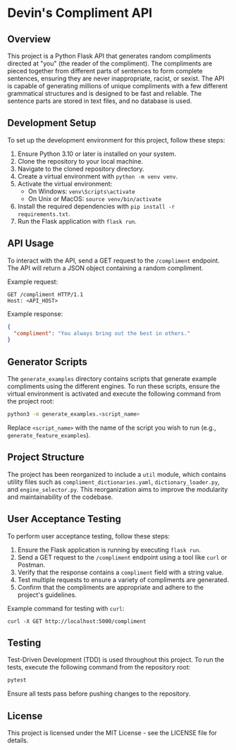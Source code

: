 # Devin's Compliment API

## Overview
This project is a Python Flask API that generates random compliments directed at "you" (the reader of the compliment). The compliments are pieced together from different parts of sentences to form complete sentences, ensuring they are never inappropriate, racist, or sexist. The API is capable of generating millions of unique compliments with a few different grammatical structures and is designed to be fast and reliable. The sentence parts are stored in text files, and no database is used.

## Development Setup
To set up the development environment for this project, follow these steps:

1. Ensure Python 3.10 or later is installed on your system.
2. Clone the repository to your local machine.
3. Navigate to the cloned repository directory.
4. Create a virtual environment with `python -m venv venv`.
5. Activate the virtual environment:
   - On Windows: `venv\Scripts\activate`
   - On Unix or MacOS: `source venv/bin/activate`
6. Install the required dependencies with `pip install -r requirements.txt`.
7. Run the Flask application with `flask run`.

## API Usage
To interact with the API, send a GET request to the `/compliment` endpoint. The API will return a JSON object containing a random compliment.

Example request:
```
GET /compliment HTTP/1.1
Host: <API_HOST>
```

Example response:
```json
{
  "compliment": "You always bring out the best in others."
}
```

## Generator Scripts
The `generate_examples` directory contains scripts that generate example compliments using the different engines. To run these scripts, ensure the virtual environment is activated and execute the following command from the project root:
```bash
python3 -m generate_examples.<script_name>
```
Replace `<script_name>` with the name of the script you wish to run (e.g., `generate_feature_examples`).

## Project Structure
The project has been reorganized to include a `util` module, which contains utility files such as `compliment_dictionaries.yaml`, `dictionary_loader.py`, and `engine_selector.py`. This reorganization aims to improve the modularity and maintainability of the codebase.

## User Acceptance Testing
To perform user acceptance testing, follow these steps:

1. Ensure the Flask application is running by executing `flask run`.
2. Send a GET request to the `/compliment` endpoint using a tool like `curl` or Postman.
3. Verify that the response contains a `compliment` field with a string value.
4. Test multiple requests to ensure a variety of compliments are generated.
5. Confirm that the compliments are appropriate and adhere to the project's guidelines.

Example command for testing with `curl`:
```
curl -X GET http://localhost:5000/compliment
```

## Testing
Test-Driven Development (TDD) is used throughout this project. To run the tests, execute the following command from the repository root:
```bash
pytest
```
Ensure all tests pass before pushing changes to the repository.

## License
This project is licensed under the MIT License - see the LICENSE file for details.
